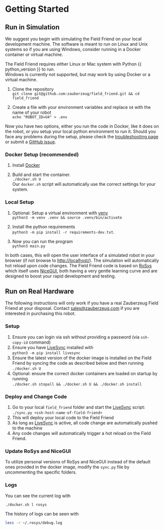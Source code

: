 # Getting Started

## Run in Simulation

We suggest you begin with simulating the Field Friend on your local development machine.
The software is meant to run on Linux and Unix systems so if you are using Windows, consider running in a Docker container or virtual machine.

The Field Friend requires either Linux or Mac system with Python {{ python_version }} to run. <br>Windows is currently not supported, but may work by using Docker or a virtual machine.

1. Clone the repository <br> `git clone git@github.com:zauberzeug/field_friend.git && cd field_friend`

2. Create a file with your environment variables and replace `U4` with the name of your robot <br> `echo "ROBOT_ID=U4" > .env`

Now you have two options, either you run the code in Docker, like it does on the robot, or you setup your local python environment to run it.
Should you face any problems during the setup, please check the [troubleshooting page](troubleshooting.md) or submit a [GitHub issue](https://github.com/zauberzeug/field_friend/issues).

### Docker Setup (recommended)

1. Install [Docker](https://docs.docker.com/get-started/get-docker/)

2. Build and start the container. <br> `./docker.sh U` <br> Our `docker.sh` script will automatically use the correct settings for your system.

### Local Setup

1. Optional: Setup a virtual environment with [venv](https://docs.python.org/3/library/venv.html) <br> `python3 -m venv .venv && source .venv/bin/activate`

2. Install the python requirements <br> `python3 -m pip install -r requirements-dev.txt`.

3. Now you can run the program <br> `python3 main.py`

In both cases, this will open the user interface of a simulated robot in your browser (if not browse to [http://localhost/](http://localhost/)).
The simulation will automatically hot reload upon code changes.
The Field Friend code is based on [RoSys](https://rosys.io) which itself uses [NiceGUI](https://nicegui.io),
both having a very gentle learning curve and are designed to boost your rapid development and testing.

## Run on Real Hardware

The following instructions will only work if you have a real Zauberzeug Field Friend at your disposal.
Contact [sales@zauberzeug.com](mailto:sales@zauberzeug.com) if you are interested in purchasing this robot.

### Setup

1. Ensure you can login via ssh without providing a password (via `ssh-copy-id` command)
2. Ensure you have [LiveSync](https://github.com/zauberzeug/livesync) installed with <br> `python3 -m pip install livesync`
3. Ensure the latest version of the docker image is installed on the Field Friend by syncing the code as described below and then running <br> `./docker.sh U`
4. Optional: ensure the correct docker containers are loaded on startup by running <br> `./docker.sh stopall && ./docker.sh U && ./docker.sh install`
   <!-- TODO -->
   <!-- 5. Optional: update the [Lizard](https://lizard.dev) microcontroller firmware on your Robot Brain by accessing the Field Friend web interface and navigating to the "Developer" options -->

### Deploy and Change Code

1. Go to your local `field_friend` folder and start the [LiveSync](https://github.com/zauberzeug/livesync) script: <br>
   `./sync.py <ssh-host-name-of-field-friend>`
2. This will deploy your local code to the Field Friend
3. As long as [LiveSync](https://github.com/zauberzeug/livesync) is active, all code change are automatically pushed to the machine
4. Any code changes will automatically trigger a hot reload on the Field Friend.

### Update RoSys and NiceGUI

To utilize personal versions of RoSys and NiceGUI instead of the default ones provided in the docker image,
modify the `sync.py` file by uncommenting the specific folders.

### Logs

You can see the current log with

```bash
./docker.sh l rosys
```

The history of logs can be seen with

```bash
less -r ~/.rosys/debug.log
```

